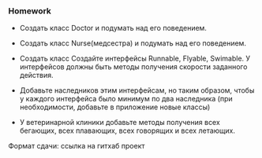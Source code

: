 ### Homework
- Создать класс Doctor и подумать над его поведением.
- Создать класс Nurse(медсестра) и подумать над его поведением.

- Создать класс Создайте интерфейсы Runnable, Flyable, Swimable. У интерфейсов должны быть
методы получения скорости заданного действия.

- Добавьте наследников этим интерфейсам, но таким образом,
чтобы у каждого интерфейса было минимум по два наследника (при необходимости, добавьте в приложение новые классы)

- У ветеринарной клиники добавьте методы получения всех бегающих, всех плавающих, всех говорящих и всех летающих.

Формат сдачи: ссылка на гитхаб проект